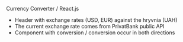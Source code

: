 Currency Converter / React.js

- Header with exchange rates (USD, EUR) against the hryvnia (UAH)
- The current exchange rate comes from PrivatBank public API
- Component with conversion / conversion occur in both directions
